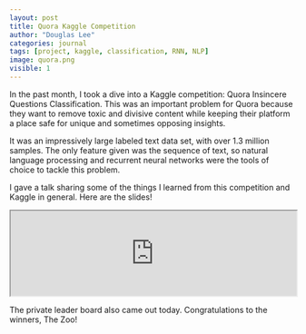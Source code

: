 ```yaml
---
layout: post
title: Quora Kaggle Competition
author: "Douglas Lee"
categories: journal
tags: [project, kaggle, classification, RNN, NLP]
image: quora.png
visible: 1
---
```


In the past month, I took a dive into a Kaggle competition: Quora Insincere Questions Classification. This was an important problem for Quora because they want to remove toxic and divisive content while keeping their platform a place safe for unique and sometimes opposing insights.

It was an impressively large labeled text data set, with over 1.3 million samples. The only feature given was the sequence of text, so natural language processing and recurrent neural networks were the tools of choice to tackle this problem. 

I gave a talk sharing some of the things I learned from this competition and Kaggle in general. Here are the slides! 

<iframe src="https://drive.google.com/file/d/1DmDT5ry1Ixury8AHOsJNq76N3xGQPX9c/preview" width="100%"></iframe>

The private leader board also came out today. Congratulations to the winners, The Zoo! 

